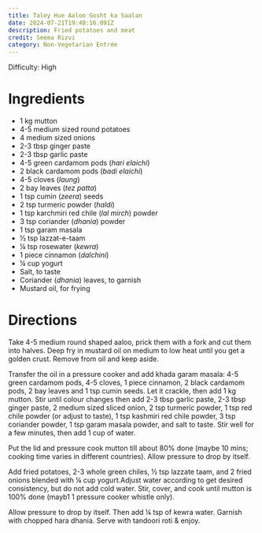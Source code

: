 ```yaml
---
title: Taley Hue Aaloo Gosht ka Saalan
date: 2024-07-21T19:40:16.091Z
description: Fried potatoes and meat
credit: Seema Rizvi
category: Non-Vegetarian Entrée
---
```


Difficulty: High

# Ingredients
* 1 kg mutton
* 4-5 medium sized round potatoes
* 4 medium sized onions
* 2-3 tbsp ginger paste
* 2-3 tbsp garlic paste
* 4-5 green cardamom pods (_hari elaichi_)
* 2 black cardamom pods (_badi elaichi_)
* 4-5 cloves (_laung_)
* 2 bay leaves (_tez patta_)
* 1 tsp cumin (_zeera_) seeds
* 2 tsp turmeric powder (_haldi_)
* 1 tsp karchmiri red chile (_lal mirch_) powder
* 3 tsp coriander (_dhania_) powder
* 1 tsp garam masala
* ½ tsp lazzat-e-taam
* ¼ tsp rosewater (_kewra_)
* 1 piece cinnamon (_dalchini_)
* ¼ cup yogurt
* Salt, to taste
* Coriander (_dhania_) leaves, to garnish
* Mustard oil, for frying

# Directions
Take 4-5 medium round shaped aaloo, prick them with a fork and cut them into halves. Deep fry in mustard oil on medium to low heat until you get a golden crust. Remove from oil and keep aside.

Transfer the oil in a pressure cooker and add khada garam masala: 4-5 green cardamom pods, 4-5 cloves, 1 piece cinnamon, 2 black cardamom pods, 2 bay leaves and 1 tsp cumin seeds. Let it crackle, then add 1 kg mutton. Stir until colour changes then add 2-3 tbsp garlic paste, 2-3 tbsp ginger paste, 2 medium sized sliced onion, 2 tsp turmeric powder, 1 tsp red chile powder (or adjust to taste), 1 tsp kashmiri red chile powder, 3 tsp coriander powder, 1 tsp garam masala powder, and salt to taste. Stir well for a few minutes, then add 1 cup of water.

Put the lid and pressure cook mutton till about 80% done (maybe 10 mins; cooking time varies in different countries). Allow pressure to drop by itself.

Add fried potatoes, 2-3 whole green chiles, ½ tsp lazzate taam, and 2 fried onions blended with ¼ cup yogurt.Adjust water according to get desired consistency, but do not add cold water. Stir, cover, and cook until mutton is 100% done (mayb1 1 pressure cooker whistle only).

Allow pressure to drop by itself. Then add ¼ tsp of kewra water. Garnish with chopped hara dhania. Serve with tandoori roti & enjoy.
